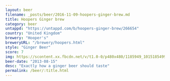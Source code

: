 ```yaml
---
layout: beer
filename: _posts/beer/2016-11-09-hoopers-ginger-brew.md
title: Hoopers Ginger brew
category: beer
untappd: "https://untappd.com/b/hoopers-ginger-brew/266654"
country: "United Kingdom"
brewery: "Hooper's"
breweryURL: "/brewery/hoopers.html"
style: "Ginger Beer"
score: 7
img: https://scontent.xx.fbcdn.net/v/t1.0-0/p480x480/1185949_10151854991548745_379811355_n.jpg?oh=df5c6c7434f7f2b94c859e146a7ca148&oe=59F94F13
beer-date: "2013-08-15"
desc: "Exactly how a ginger beer should taste"
permalink: /beer/:title.html
---
```

